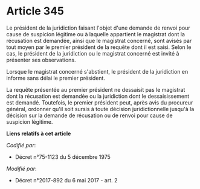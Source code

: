 # Article 345

Le président de la juridiction faisant l'objet d'une demande de renvoi pour cause de suspicion légitime ou à laquelle
appartient le magistrat dont la récusation est demandée, ainsi que le magistrat concerné, sont avisés par tout moyen par le
premier président de la requête dont il est saisi. Selon le cas, le président de la juridiction ou le magistrat concerné est
invité à présenter ses observations.

Lorsque le magistrat concerné s'abstient, le président de la juridiction en informe sans délai le premier président.

La requête présentée au premier président ne dessaisit pas le magistrat dont la récusation est demandée ou la juridiction
dont le dessaisissement est demandé. Toutefois, le premier président peut, après avis du procureur général, ordonner qu'il
soit sursis à toute décision juridictionnelle jusqu'à la décision sur la demande de récusation ou de renvoi pour cause de
suspicion légitime.

**Liens relatifs à cet article**

_Codifié par_:

  - Décret n°75-1123 du 5 décembre 1975

_Modifié par_:

  - Décret n°2017-892 du 6 mai 2017 - art. 2
